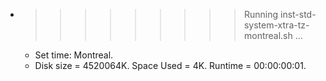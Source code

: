 * >>>>>>>>> Running inst-std-system-xtra-tz-montreal.sh ...
  * Set time: Montreal.
  * Disk size = 4520064K. Space Used = 4K. Runtime = 00:00:00:01.
